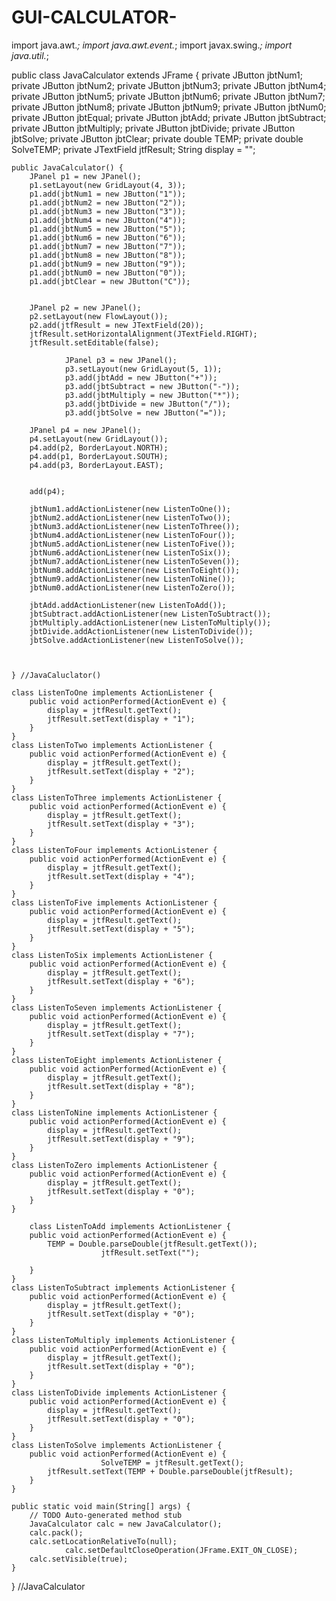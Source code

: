 # GUI-CALCULATOR-
import java.awt.*;
import java.awt.event.*;
import javax.swing.*;
import java.util.*;

public class JavaCalculator extends JFrame {
    private JButton jbtNum1;
        private JButton jbtNum2;
        private JButton jbtNum3;
        private JButton jbtNum4;
        private JButton jbtNum5;
        private JButton jbtNum6;
        private JButton jbtNum7;
        private JButton jbtNum8;
        private JButton jbtNum9;
        private JButton jbtNum0;
    private JButton jbtEqual;
        private JButton jbtAdd;
        private JButton jbtSubtract;
        private JButton jbtMultiply;
        private JButton jbtDivide;
        private JButton jbtSolve;
        private JButton jbtClear;
        private double TEMP;
        private double SolveTEMP;
    private JTextField jtfResult;
    String display = "";

    public JavaCalculator() {
        JPanel p1 = new JPanel();
        p1.setLayout(new GridLayout(4, 3));
        p1.add(jbtNum1 = new JButton("1"));
        p1.add(jbtNum2 = new JButton("2"));
        p1.add(jbtNum3 = new JButton("3"));
        p1.add(jbtNum4 = new JButton("4"));
        p1.add(jbtNum5 = new JButton("5"));
        p1.add(jbtNum6 = new JButton("6"));
        p1.add(jbtNum7 = new JButton("7"));
        p1.add(jbtNum8 = new JButton("8"));
        p1.add(jbtNum9 = new JButton("9"));
        p1.add(jbtNum0 = new JButton("0"));
        p1.add(jbtClear = new JButton("C"));


        JPanel p2 = new JPanel();
        p2.setLayout(new FlowLayout());
        p2.add(jtfResult = new JTextField(20));
        jtfResult.setHorizontalAlignment(JTextField.RIGHT);
        jtfResult.setEditable(false);

                JPanel p3 = new JPanel();
                p3.setLayout(new GridLayout(5, 1));
                p3.add(jbtAdd = new JButton("+"));
                p3.add(jbtSubtract = new JButton("-"));
                p3.add(jbtMultiply = new JButton("*"));
                p3.add(jbtDivide = new JButton("/"));
                p3.add(jbtSolve = new JButton("="));

        JPanel p4 = new JPanel();
        p4.setLayout(new GridLayout());
        p4.add(p2, BorderLayout.NORTH);
        p4.add(p1, BorderLayout.SOUTH);
        p4.add(p3, BorderLayout.EAST);


        add(p4);

        jbtNum1.addActionListener(new ListenToOne());
        jbtNum2.addActionListener(new ListenToTwo());
        jbtNum3.addActionListener(new ListenToThree());
        jbtNum4.addActionListener(new ListenToFour());
        jbtNum5.addActionListener(new ListenToFive());
        jbtNum6.addActionListener(new ListenToSix());
        jbtNum7.addActionListener(new ListenToSeven());
        jbtNum8.addActionListener(new ListenToEight());
        jbtNum9.addActionListener(new ListenToNine());
        jbtNum0.addActionListener(new ListenToZero());

        jbtAdd.addActionListener(new ListenToAdd());
        jbtSubtract.addActionListener(new ListenToSubtract());
        jbtMultiply.addActionListener(new ListenToMultiply());
        jbtDivide.addActionListener(new ListenToDivide());
        jbtSolve.addActionListener(new ListenToSolve());



    } //JavaCaluclator()

    class ListenToOne implements ActionListener {
        public void actionPerformed(ActionEvent e) {
            display = jtfResult.getText();
            jtfResult.setText(display + "1");
        }
    }
    class ListenToTwo implements ActionListener {
        public void actionPerformed(ActionEvent e) {
            display = jtfResult.getText();
            jtfResult.setText(display + "2");
        }
    }
    class ListenToThree implements ActionListener {
        public void actionPerformed(ActionEvent e) {
            display = jtfResult.getText();
            jtfResult.setText(display + "3");
        }
    }
    class ListenToFour implements ActionListener {
        public void actionPerformed(ActionEvent e) {
            display = jtfResult.getText();
            jtfResult.setText(display + "4");
        }
    }
    class ListenToFive implements ActionListener {
        public void actionPerformed(ActionEvent e) {
            display = jtfResult.getText();
            jtfResult.setText(display + "5");
        }
    }
    class ListenToSix implements ActionListener {
        public void actionPerformed(ActionEvent e) {
            display = jtfResult.getText();
            jtfResult.setText(display + "6");
        }
    }
    class ListenToSeven implements ActionListener {
        public void actionPerformed(ActionEvent e) {
            display = jtfResult.getText();
            jtfResult.setText(display + "7");
        }
    }
    class ListenToEight implements ActionListener {
        public void actionPerformed(ActionEvent e) {
            display = jtfResult.getText();
            jtfResult.setText(display + "8");
        }
    }
    class ListenToNine implements ActionListener {
        public void actionPerformed(ActionEvent e) {
            display = jtfResult.getText();
            jtfResult.setText(display + "9");
        }
    }
    class ListenToZero implements ActionListener {
        public void actionPerformed(ActionEvent e) {
            display = jtfResult.getText();
            jtfResult.setText(display + "0");
        }
    }

        class ListenToAdd implements ActionListener {
        public void actionPerformed(ActionEvent e) {
            TEMP = Double.parseDouble(jtfResult.getText());
                        jtfResult.setText("");

        }
    }
    class ListenToSubtract implements ActionListener {
        public void actionPerformed(ActionEvent e) {
            display = jtfResult.getText();
            jtfResult.setText(display + "0");
        }
    }
    class ListenToMultiply implements ActionListener {
        public void actionPerformed(ActionEvent e) {
            display = jtfResult.getText();
            jtfResult.setText(display + "0");
        }
    }
    class ListenToDivide implements ActionListener {
        public void actionPerformed(ActionEvent e) {
            display = jtfResult.getText();
            jtfResult.setText(display + "0");
        }
    }
    class ListenToSolve implements ActionListener {
        public void actionPerformed(ActionEvent e) {
                        SolveTEMP = jtfResult.getText();
            jtfResult.setText(TEMP + Double.parseDouble(jtfResult);
        }
    }

    public static void main(String[] args) {
        // TODO Auto-generated method stub
        JavaCalculator calc = new JavaCalculator();
        calc.pack();
        calc.setLocationRelativeTo(null);
                calc.setDefaultCloseOperation(JFrame.EXIT_ON_CLOSE);
        calc.setVisible(true);
    }

} //JavaCalculator
